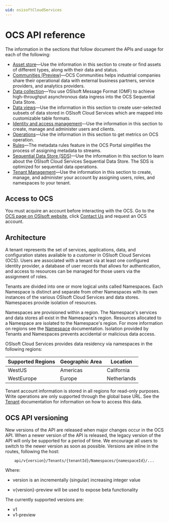 ```yaml
---
uid: osisoftCloudServices
---
```


# OCS API reference

The information in the sections that follow document the APIs and usage for each of the following:

* [Asset store](xref:Assets)—Use the information in this section to create or find assets of different types, along with their data and status.
* [Communities (Preview)](xref:communityOverview)—OCS Communities helps industrial companies share their operational data with external business partners, service providers, and analytics providers. 
* [Data collection](xref:dataIngress)—You use OSIsoft Message Format (OMF) to achieve high-throughput asynchronous data ingress into the OCS Sequential Data Store.
* [Data views](xref:DataViewsOverview)—Use the information in this section to create user-selected subsets of data stored in OSIsoft Cloud Services which are mapped into customizable table formats.
* [Identity and access management](xref:identityandaccessmanagement)—Use the information in this section to create, manage and administer users and clients.
* [Operations](xref:operationsOverview)—Use the information in this section to get metrics on OCS operation. 
* [Rules](xref:MetadataRulesOverview)—The metadata rules feature in the OCS Portal simplifies the process of assigning metadata to streams.
* [Sequential Data Store (SDS)](xref:sds)—Use the information in this section to learn about the OSIsoft Cloud Services Sequential Data Store. The SDS is optimized for sequential data operations.
* [Tenant Management](xref:AccountManagementOverview)—Use the information in this section to create, manage, and administer your account by assigning users, roles, and namespaces to your tenant.

## Access to OCS

You must acquire an account before interacting with the OCS. 
Go to the [OCS page on OSIsoft website](https://www.osisoft.com/pi-system/pi-cloud/osisoft-cloud-services), click [Contact Us](https://www.osisoft.com/contact) and request an OCS account.


## Architecture

A tenant represents the set of services, applications, data, and configuration states available to a customer in OSIsoft Cloud Services (OCS). Users are associated with a tenant via at least one configured identity provider, a database of user records that allows for authentication, and access to resources can be managed for those users via the assignment of roles. 

Tenants are divided into one or more logical units called Namespaces. Each Namespace is distinct and separate from 
other Namespaces with its own instances of the various OSIsoft Cloud Services and data stores. Namespaces provide isolation of resources. 

Namespaces are provisioned within a region. The Namespace's services and data stores all exist in the Namespace's region. Resources allocated to a Namespace are isolated to the Namespace's region. For more information on regions see the [Namespace](xref:AccountNamespace_1) documentation.  Isolation provided by Tenants and Namespaces prevents accidental or malicious data access. 

OSIsoft Cloud Services provides data residency via namespaces in the following regions:

| Supported Regions | Geographic Area | Location |
| --- | --- | ---  |
| WestUS | Americas | California |
| WestEurope | Europe | Netherlands |

Tenant account information is stored in all regions for read-only purposes. Write operations are only supported through the global base URL. See the [Tenant](xref:AccountTenant) documentation for information on how to access this data.


## OCS API versioning

New versions of the API are released when major changes occur in the OCS API. When a newer version of the API is released, 
the legacy version of the API will only be supported for a period of time. We encourage all users to switch to the 
newer version as soon as possible. Versions are inline in the routes, following the host:
```text
    api/v{version}/Tenants/{tenantId}/Namespaces/{namespaceId}/...  
```
Where:  
* version is an incrementally (singular) increasing integer value 

* v{version}-preview will be used to expose beta functionality

The currently supported versions are:
* v1
* v1-preview

